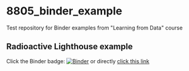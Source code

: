 # 8805_binder_example
Test repository for Binder examples from "Learning from Data" course

## Radioactive Lighthouse example

Click the Binder badge:
[![Binder](https://mybinder.org/badge_logo.svg)](https://mybinder.org/v2/gh/furnstahl/8805_binder_example/HEAD)
or directly [click this link](https://mybinder.org/v2/gh/furnstahl/8805_binder_example/HEAD)

